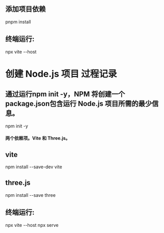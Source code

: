 


## 添加项目依赖
pnpm install

## 终端运行:
npx vite  --host


# 创建 Node.js 项目 过程记录

## 通过运行npm init -y，NPM 将创建一个package.json包含运行 Node.js 项目所需的最少信息。
npm init -y

####  两个依赖项。Vite 和 Three.js。

## vite
npm install --save-dev vite

##  three.js
npm install --save three

## 终端运行:
npx vite  --host
npx serve


